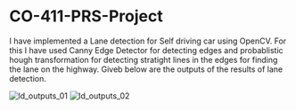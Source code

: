 # CO-411-PRS-Project
I have implemented a Lane detection for Self driving car using OpenCV.
For this I have used Canny Edge Detector for detecting edges and probablistic hough transformation for detecting stratight lines in the edges for finding the lane 
on the highway.
Giveb below are the outputs of the results of lane detection.

![ld_outputs_01](https://user-images.githubusercontent.com/111289395/207311059-4c34ce08-1c03-408e-a9bb-940b1071e3d5.png)
![ld_outputs_02](https://user-images.githubusercontent.com/111289395/207311076-5b953f56-0e6b-4dda-8ab3-14b40c7e1b28.png)
 
